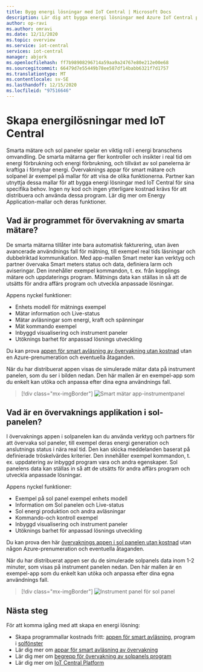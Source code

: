 ```yaml
---
title: Bygg energi lösningar med IoT Central | Microsoft Docs
description: Lär dig att bygga energi lösningar med Azure IoT Central programmallar.
author: op-ravi
ms.author: omravi
ms.date: 12/11/2020
ms.topic: overview
ms.service: iot-central
services: iot-central
manager: abjork
ms.openlocfilehash: ff7b98908296714a59aa9a24767e80e212e00e68
ms.sourcegitcommit: 66479d7e55449b78ee587df14babb6321f7d1757
ms.translationtype: MT
ms.contentlocale: sv-SE
ms.lasthandoff: 12/15/2020
ms.locfileid: "97516646"
---
```

# <a name="build-energy-solutions-with-iot-central"></a>Skapa energilösningar med IoT Central 

Smarta mätare och sol paneler spelar en viktig roll i energi branschens omvandling. De smarta mätarna ger fler kontroller och insikter i real tid om energi förbrukning och energi förbrukning, och tillväxt av sol panelerna är kraftiga i förnybar energi. Övervaknings appar för smart mätare och solpanel är exempel på mallar för att visa de olika funktionerna. Partner kan utnyttja dessa mallar för att bygga energi lösningar med IoT Central för sina specifika behov. Ingen ny kod och ingen ytterligare kostnad krävs för att distribuera och använda dessa program. Lär dig mer om Energy Application-mallar och deras funktioner.


## <a name="what-is-the-smart-meter-monitoring-application"></a>Vad är programmet för övervakning av smarta mätare?
 De smarta mätarna tillåter inte bara automatisk fakturering, utan även avancerade användnings fall för mätning, till exempel real tids läsningar och dubbelriktad kommunikation. Med app-mallen Smart meter kan verktyg och partner övervaka Smart meters status och data, definiera larm och aviseringar. Den innehåller exempel kommandon, t. ex. från kopplings mätare och uppdaterings program. Mätnings data kan ställas in så att de utsätts för andra affärs program och utveckla anpassade lösningar. 

Appens nyckel funktioner: 

* Enhets modell för mätnings exempel 
* Mätar information och Live-status 
* Mätar avläsningar som energi, kraft och spänningar
* Mät kommando exempel 
* Inbyggd visualisering och instrument paneler
* Utöknings barhet för anpassad lösnings utveckling

Du kan prova [appen för smart avläsning av övervakning utan kostnad](https://apps.azureiotcentral.com/build/new/smart-meter-monitoring) utan en Azure-prenumeration och eventuella åtaganden.


När du har distribuerat appen visas de simulerade mätar data på instrument panelen, som du ser i bilden nedan. Den här mallen är en exempel-app som du enkelt kan utöka och anpassa efter dina egna användnings fall.

> [!div class="mx-imgBorder"]
> ![Smart mätar app-instrumentpanel](media/overview-iot-central-energy/smart-meter-app-dashboard.png)


## <a name="what-is-the-solar-panel-monitoring-application"></a>Vad är en övervaknings applikation i sol-panelen?
I övervaknings appen i solpanelen kan du använda verktyg och partners för att övervaka sol paneler, till exempel deras energi generation och anslutnings status i nära real tid. Den kan skicka meddelanden baserat på definierade tröskelvärdes kriterier. Den innehåller exempel kommandon, t. ex. uppdatering av inbyggd program vara och andra egenskaper. Sol panelens data kan ställas in så att de utsätts för andra affärs program och utveckla anpassade lösningar. 

Appens nyckel funktioner: 

* Exempel på sol panel exempel enhets modell 
* Information om Sol panelen och Live-status
* Sol energi produktion och andra avläsningar
* Kommando-och kontroll exempel
* Inbyggd visualisering och instrument paneler
* Utöknings barhet för anpassad lösnings utveckling

Du kan prova den här [övervaknings appen i sol panelen utan kostnad](https://apps.azureiotcentral.com/build/new/solar-panel-monitoring) utan någon Azure-prenumeration och eventuella åtaganden.

När du har distribuerat appen ser du de simulerade solpanels data inom 1-2 minuter, som visas på instrument panelen nedan. Den här mallen är en exempel-app som du enkelt kan utöka och anpassa efter dina egna användnings fall. 

> [!div class="mx-imgBorder"]
> ![Instrument panel för sol panel](media/overview-iot-central-energy/solar-panel-app-dashboard.png)

## <a name="next-steps"></a>Nästa steg
För att komma igång med att skapa en energi lösning:
* Skapa programmallar kostnads fritt: [appen för smart avläsning](https://apps.azureiotcentral.com/build/new/smart-meter-monitoring), program i [solfönster](https://apps.azureiotcentral.com/build/new/solar-panel-monitoring)
* Lär dig mer om [appar för smart avläsning av övervakning](./concept-iot-central-smart-meter-app.md)
* Lär dig mer om [begrepp för övervakning av solpanels program](./concept-iot-central-solar-panel-app.md)
* Lär dig mer om [IoT Central Platform](../index.yml)

